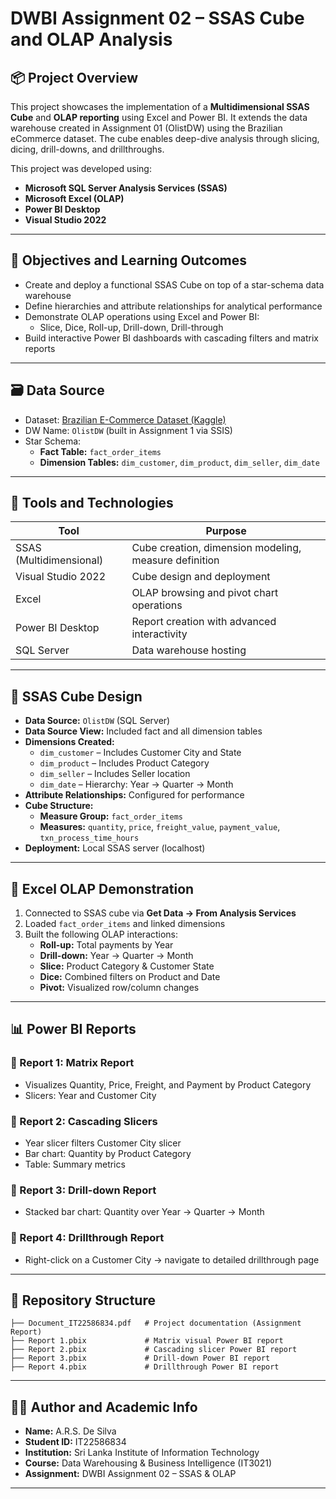 # DWBI Assignment 02 – SSAS Cube and OLAP Analysis

## 📦 Project Overview

This project showcases the implementation of a **Multidimensional SSAS Cube** and **OLAP reporting** using Excel and Power BI. It extends the data warehouse created in Assignment 01 (OlistDW) using the Brazilian eCommerce dataset. The cube enables deep-dive analysis through slicing, dicing, drill-downs, and drillthroughs.

This project was developed using:
- **Microsoft SQL Server Analysis Services (SSAS)**
- **Microsoft Excel (OLAP)**
- **Power BI Desktop**
- **Visual Studio 2022**

---

## 🎯 Objectives and Learning Outcomes

- Create and deploy a functional SSAS Cube on top of a star-schema data warehouse
- Define hierarchies and attribute relationships for analytical performance
- Demonstrate OLAP operations using Excel and Power BI:
  - Slice, Dice, Roll-up, Drill-down, Drill-through
- Build interactive Power BI dashboards with cascading filters and matrix reports

---

## 🗃️ Data Source

- Dataset: [Brazilian E-Commerce Dataset (Kaggle)](https://www.kaggle.com/datasets/olistbr/brazilian-ecommerce)
- DW Name: `OlistDW` (built in Assignment 1 via SSIS)
- Star Schema:
  - **Fact Table:** `fact_order_items`
  - **Dimension Tables:** `dim_customer`, `dim_product`, `dim_seller`, `dim_date`

---

## 🔧 Tools and Technologies

| Tool                 | Purpose                                        |
|----------------------|------------------------------------------------|
| SSAS (Multidimensional) | Cube creation, dimension modeling, measure definition |
| Visual Studio 2022   | Cube design and deployment                    |
| Excel                | OLAP browsing and pivot chart operations      |
| Power BI Desktop     | Report creation with advanced interactivity   |
| SQL Server           | Data warehouse hosting                        |

---

## 🧠 SSAS Cube Design

- **Data Source:** `OlistDW` (SQL Server)
- **Data Source View:** Included fact and all dimension tables
- **Dimensions Created:**
  - `dim_customer` – Includes Customer City and State
  - `dim_product` – Includes Product Category
  - `dim_seller` – Includes Seller location
  - `dim_date` – Hierarchy: Year → Quarter → Month
- **Attribute Relationships:** Configured for performance
- **Cube Structure:**
  - **Measure Group:** `fact_order_items`
  - **Measures:** `quantity`, `price`, `freight_value`, `payment_value`, `txn_process_time_hours`
- **Deployment:** Local SSAS server (localhost)

---

## 🧪 Excel OLAP Demonstration

1. Connected to SSAS cube via **Get Data → From Analysis Services**
2. Loaded `fact_order_items` and linked dimensions
3. Built the following OLAP interactions:
   - **Roll-up:** Total payments by Year
   - **Drill-down:** Year → Quarter → Month
   - **Slice:** Product Category & Customer State
   - **Dice:** Combined filters on Product and Date
   - **Pivot:** Visualized row/column changes

---

## 📊 Power BI Reports

### 🧩 Report 1: Matrix Report
- Visualizes Quantity, Price, Freight, and Payment by Product Category
- Slicers: Year and Customer City

### 🧩 Report 2: Cascading Slicers
- Year slicer filters Customer City slicer
- Bar chart: Quantity by Product Category
- Table: Summary metrics

### 🧩 Report 3: Drill-down Report
- Stacked bar chart: Quantity over Year → Quarter → Month

### 🧩 Report 4: Drillthrough Report
- Right-click on a Customer City → navigate to detailed drillthrough page

---

## 📁 Repository Structure

```
├── Document_IT22586834.pdf   # Project documentation (Assignment Report)
├── Report 1.pbix             # Matrix visual Power BI report
├── Report 2.pbix             # Cascading slicer Power BI report
├── Report 3.pbix             # Drill-down Power BI report
├── Report 4.pbix             # Drillthrough Power BI report
```

---

## 👨‍🎓 Author and Academic Info

- **Name:** A.R.S. De Silva  
- **Student ID:** IT22586834  
- **Institution:** Sri Lanka Institute of Information Technology  
- **Course:** Data Warehousing & Business Intelligence (IT3021)  
- **Assignment:** DWBI Assignment 02 – SSAS & OLAP

---
